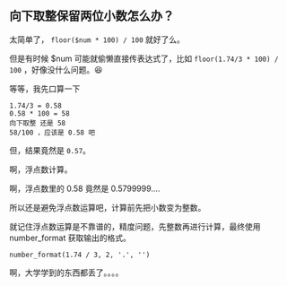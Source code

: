 ## 向下取整保留两位小数怎么办？

太简单了， `floor($num * 100) / 100` 就好了么。

但是有时候 $num 可能就偷懒直接传表达式了，比如 `floor(1.74/3 * 100) / 100` ，好像没什么问题。😆

等等，我先口算一下

```
1.74/3 = 0.58
0.58 * 100 = 58
向下取整 还是 58
58/100 ，应该是 0.58 吧
```

但，结果竟然是 `0.57`。

啊，浮点数计算。

啊，浮点数里的 0.58 竟然是 0.5799999.... 

所以还是避免浮点数运算吧，计算前先把小数变为整数。

就记住浮点数运算是不靠谱的，精度问题，先整数再进行计算，最终使用 number_format 获取输出的格式。

`number_format(1.74 / 3, 2, '.', '')`

啊，大学学到的东西都丢了。。。。
